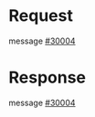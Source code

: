 # Request
message [#30004](../../proto/README.md#action_30004)

# Response
message [#30004](../../proto/README.md#action_30004)